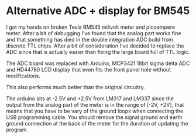 Alternative ADC + display for BM545
===================================

I got my hands on broken Tesla BM545 milivolt meter and picoampere meter. After
a bit of debugging I've found that the analog part works fine and that
something has died in the double integration ADC build from discrete TTL chips.
After a bit of consideration I've decided to replace the ADC since that is
actually easier than fixing the large board full of TTL logic.

The ADC board was replaced with Arduino, MCP3421 18bit sigma delta ADC and
HD44780 LCD display that even fits the front panel hole without modifications.

This also performs much better than the original circuitry.

The arduino sits at -2.5V and +2.5V from LM317 and LM337 since the output from
the analog part of the meter is in the range of [-2V, +2V], that means that you
have to be vary of the ground loops when connecting the USB programming cable.
You should remove the signal ground and earth ground connection at the back of
the meter for the duration of updating the program.
